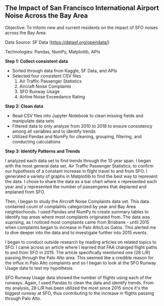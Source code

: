 ## The Impact of San Francisco International Airport Noise Across the Bay Area

Objective: To inform new and current residents on the impact of SFO noises across the Bay Area

Data Source: SF Data (https://datasf.org/opendata/)

Technologies: Pandas, NumPy, Matplotlib, APIs

<b> Step 1: Collect consistent data </b>
- Sorted through data from Kaggle, SF Data, and APIs 
- Selected four consistent CSV files
  1. Air Traffic Passenger Statistics 
  2. Aircraft Noise Complaints
  3. SFO Runway Usage
  4. Airline Noise Exceedance Rating
  
<b> Step 2: Clean data </b>
- Read CSV files into Jupyter Notebook to clean missing fields and manipulate data sets
- Filtered data to only analyze from 2010 to 2018 to ensure consistency among all variables and to identify trends
- Utilized Pandas and NumPy for cleaning, grouping, filtering, and conducting calculations

<b> Step 3: Identify Patterns and Trends </b>

I analyzed each data set to find trends through the 10 year span. I began with the most general data set, Air Traffic Passenger Statistics, to confirm our hypothesis of a constant increase in flight travel to and from SFO. I generated a variety of graphs in Matplotlib to find the best way to represent the data. I chose to share the data as a bar chart where x represented each year and y represented the number of passengeres that deplaned and enplaned from SFO.

Then, I began to study the Aircraft Noise Complaints data set. This data contained count of complaints categorized by year and Bay Area neighborhoods. I used Pandas and NumPy to create summary tables to identify top areas where most complaints originated from. The data was suprising, as I noticed most complaints came from Brisbane - until 2015 when complaints began to increase in Palo Alto/Los Gatos. This alerted me to dive deeper into the data and to investigate further into 2015 events. 

I began to conduct outside research by reading articles on related topics to SFO. I came across an article where I learned that FAA changed flight paths to and from SFO in 2015. The article specifically mentioned one (28 L/R) passing through the Palo Alto area. This seemed like a credible reason for the influx in Palo Alto complaints and so I began to look at the SFO Runway Usage data to test my hypothesis. 

SFO Runway Usage data showed the number of flights using each of the runways. Again, I used Pandas to clean the data and identify trends. From my analysis, 28 L/R has been utilized the most since 2015 since it's the biggest runway at SFO, thus contributing to the increase in flights passing through Palo Alto. 



